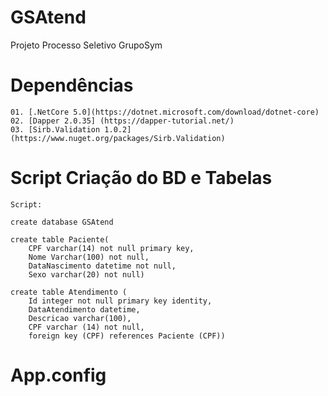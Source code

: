 # GSAtend
Projeto Processo Seletivo GrupoSym

# Dependências

	01. [.NetCore 5.0](https://dotnet.microsoft.com/download/dotnet-core)
	02. [Dapper 2.0.35] (https://dapper-tutorial.net/)
	03. [Sirb.Validation 1.0.2] (https://www.nuget.org/packages/Sirb.Validation)

# Script Criação do BD e Tabelas

```
Script:

create database GSAtend

create table Paciente(
	CPF varchar(14) not null primary key,
	Nome Varchar(100) not null,
	DataNascimento datetime not null,
	Sexo varchar(20) not null)

create table Atendimento (
	Id integer not null primary key identity,
	DataAtendimento datetime,
	Descricao varchar(100),
	CPF varchar (14) not null,
	foreign key (CPF) references Paciente (CPF))

```

# App.config


